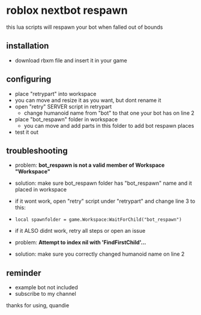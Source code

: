 # roblox nextbot respawn
this lua scripts will respawn your bot when falled out of bounds

## installation
- download rbxm file and insert it in your game
  
## configuring
- place "retrypart" into workspace
 - you can move and resize it as you want, but dont rename it
- open "retry" SERVER script in retrypart
  - change humanoid name from "bot" to that one your bot has on line 2
- place "bot_respawn" folder in workspace
  - you can move and add parts in this folder to add bot respawn places
- test it out

## troubleshooting
- problem: **bot_respawn is not a valid member of Workspace "Workspace"**
- solution: make sure bot_respawn folder has "bot_respawn" name and it placed in workspace
 - if it wont work, open "retry" script under "retrypart" and change line 3 to this:
  - ``local spawnfolder = game.Workspace:WaitForChild("bot_respawn")``
  - if it ALSO didnt work, retry all steps or open an issue

- problem: **Attempt to index nil with 'FindFirstChild'...**
- solution: make sure you correctly changed humanoid name on line 2

## reminder
- example bot not included
- subscribe to my channel

thanks for using, quandie
